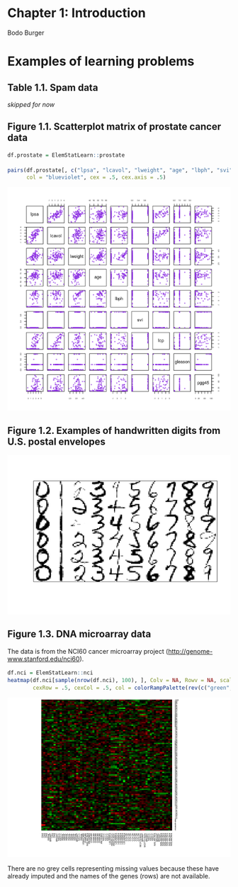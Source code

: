 Chapter 1: Introduction
================
Bodo Burger

Examples of learning problems
=============================

Table 1.1. Spam data
--------------------

*skipped for now*

Figure 1.1. Scatterplot matrix of prostate cancer data
------------------------------------------------------

``` r
df.prostate = ElemStatLearn::prostate

pairs(df.prostate[, c("lpsa", "lcavol", "lweight", "age", "lbph", "svi", "lcp", "gleason", "pgg45")],
      col = "blueviolet", cex = .5, cex.axis = .5)
```

![](figures/figure-01-01-prostate-1.png)

Figure 1.2. Examples of handwritten digits from U.S. postal envelopes
---------------------------------------------------------------------

![](figures/figure-01-02-zip-1.png)

Figure 1.3. DNA microarray data
-------------------------------

The data is from the NCI60 cancer microarray project (<http://genome-www.stanford.edu/nci60>).

``` r
df.nci = ElemStatLearn::nci
heatmap(df.nci[sample(nrow(df.nci), 100), ], Colv = NA, Rowv = NA, scale = "row",
        cexRow = .5, cexCol = .5, col = colorRampPalette(rev(c("green", "black", "red")))(15))
```

![](figures/figure-01-03-nci-1.png)

There are no grey cells representing missing values because these have already imputed and the names of the genes (rows) are not available.
